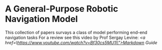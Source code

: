 # A General-Purpose Robotic Navigation Model

This collection of papers survays a class of model performing end-end navigation tasks
For a review see this video by Prof Sergay Levine:
<em><a href=\https://www.youtube.com/watch?v=Bf30cs5MU1I\">Markdown Guide</a></em>